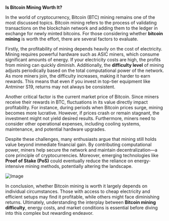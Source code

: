 **Is Bitcoin Mining Worth It?**

In the world of cryptocurrency, Bitcoin (BTC) mining remains one of the most discussed topics. Bitcoin mining refers to the process of validating transactions on the blockchain network and adding them to the ledger in exchange for newly minted bitcoins. For those considering whether **bitcoin mining** is worth the effort, there are several factors to evaluate.

Firstly, the profitability of mining depends heavily on the cost of electricity. Mining requires powerful hardware such as ASIC miners, which consume significant amounts of energy. If your electricity costs are high, the profits from mining can quickly diminish. Additionally, the **difficulty level** of mining adjusts periodically based on the total computational power of the network. As more miners join, the difficulty increases, making it harder to earn rewards. This means that even if you invest in top-tier equipment like Antminer S19, returns may not always be consistent.

Another critical factor is the current market price of Bitcoin. Since miners receive their rewards in BTC, fluctuations in its value directly impact profitability. For instance, during periods when Bitcoin prices surge, mining becomes more lucrative. However, if prices crash or remain stagnant, the investment might not yield desired results. Furthermore, miners need to consider other operational expenses, including cooling systems, maintenance, and potential hardware upgrades.

Despite these challenges, many enthusiasts argue that mining still holds value beyond immediate financial gain. By contributing computational power, miners help secure the network and maintain decentralization—a core principle of cryptocurrencies. Moreover, emerging technologies like **Proof of Stake (PoS)** could eventually reduce the reliance on energy-intensive mining methods, potentially altering the landscape.

![Image](https://github.com/user-attachments/assets/31692037-0104-4703-abd1-696b6a7dd41b)

In conclusion, whether Bitcoin mining is worth it largely depends on individual circumstances. Those with access to cheap electricity and efficient setups may find it profitable, while others might face diminishing returns. Ultimately, understanding the interplay between **Bitcoin mining difficulty**, energy costs, and market conditions is essential before diving into this complex but rewarding endeavor.